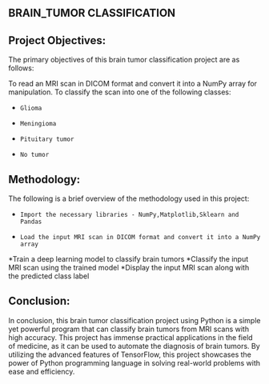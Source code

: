 ## BRAIN_TUMOR CLASSIFICATION

## Project Objectives:

The primary objectives of this brain tumor classification project are as follows:

To read an MRI scan in DICOM format and convert it into a NumPy array for manipulation.
To classify the scan into one of the following classes:
*     Glioma
*     Meningioma
*     Pituitary tumor
*     No tumor
     
## Methodology:

The following is a brief overview of the methodology used in this project:
*     Import the necessary libraries - NumPy,Matplotlib,Sklearn and Pandas
*     Load the input MRI scan in DICOM format and convert it into a NumPy array
*Train a deep learning model to classify brain tumors
*Classify the input MRI scan using the trained model
*Display the input MRI scan along with the predicted class label

## Conclusion:

In conclusion, this brain tumor classification project using Python is a simple yet powerful program that can classify brain tumors from MRI scans with high accuracy. This project has immense practical applications in the field of medicine, as it can be used to automate the diagnosis of brain tumors. By utilizing the advanced features of TensorFlow, this project showcases the power of Python programming language in solving real-world problems with ease and efficiency.
